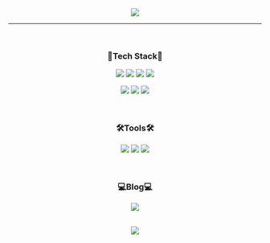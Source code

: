 <!--타이틀-->
<div align="center">
  <img src="https://capsule-render.vercel.app/api?type=venom&color=gradient&height=200&section=header&text=heesu%20Jang&fontSize=50"/>
</div>

----

<br>
<!--내용부분-->
<h3 align="center">🚀Tech Stack🚀</h3>
<p align="center">
  <img src="https://img.shields.io/badge/HTML5-E34F26?style=for-the-badge&logo=HTML5&logoColor=ffffff"/>
  <img src="https://img.shields.io/badge/CSS3-1572B6?style=for-the-badge&logo=CSS3&logoColor=ffffff"/>
  <img src="https://img.shields.io/badge/TYPESCRIPT-3178C6?style=for-the-badge&logo=typescript&logoColor=ffffff"/>
  <img src="https://img.shields.io/badge/JAVASCRIPT-F7DF1E?style=for-the-badge&logo=Javascript&logoColor=000000"/>
</p>
<p align="center">
  <img src="https://img.shields.io/badge/REACT-61DAFB?style=for-the-badge&logo=React&logoColor=000000"/>
  <img src="https://img.shields.io/badge/TailwindCss-06B6D4?style=for-the-badge&logo=TailwindCSS&logoColor=ffffff"/>
  <img src="https://img.shields.io/badge/STYLEDCOMPONENTS-DB7093?style=for-the-badge&logo=styled-components&logoColor=ffffff"/>
</p>
<br/>
<h3 align="center">🛠️Tools🛠️</h3>
<p align="center">
  <img src="https://img.shields.io/badge/FIGMA-F24E1E?style=for-the-badge&logo=FIGMA&logoColor=ffffff"/>
  <img src="https://img.shields.io/badge/SLACK-4A154B?style=for-the-badge&logo=SLACK&logoColor=ffffff"/>
  <img src="https://img.shields.io/badge/NOTION-000000?style=for-the-badge&logo=NOTION&logoColor=ffffff"/>
</p>
<br/>
<h3 align="center">💻Blog💻</h3>
<p align="center">
  <img src="https://img.shields.io/badge/VELOG-20C997?style=for-the-badge&logo=velog&logoColor=ffffff"/>
</p>
<br>
<div align="center">
  <img src="https://github-readme-stats.vercel.app/api?username=heesu52&show_icons=true&theme=vue"/></a>
</div>

